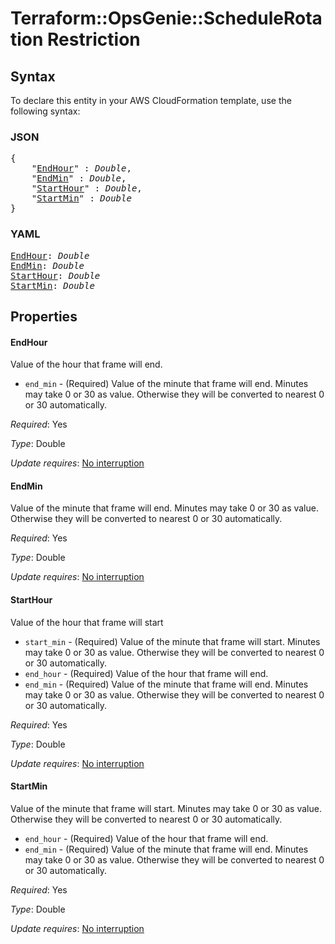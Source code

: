 # Terraform::OpsGenie::ScheduleRotation Restriction

## Syntax

To declare this entity in your AWS CloudFormation template, use the following syntax:

### JSON

<pre>
{
    "<a href="#endhour" title="EndHour">EndHour</a>" : <i>Double</i>,
    "<a href="#endmin" title="EndMin">EndMin</a>" : <i>Double</i>,
    "<a href="#starthour" title="StartHour">StartHour</a>" : <i>Double</i>,
    "<a href="#startmin" title="StartMin">StartMin</a>" : <i>Double</i>
}
</pre>

### YAML

<pre>
<a href="#endhour" title="EndHour">EndHour</a>: <i>Double</i>
<a href="#endmin" title="EndMin">EndMin</a>: <i>Double</i>
<a href="#starthour" title="StartHour">StartHour</a>: <i>Double</i>
<a href="#startmin" title="StartMin">StartMin</a>: <i>Double</i>
</pre>

## Properties

#### EndHour

Value of the hour that frame will end.
* `end_min` - (Required) Value of the minute that frame will end. Minutes may take 0 or 30 as value. Otherwise they will be converted to nearest 0 or 30 automatically.

_Required_: Yes

_Type_: Double

_Update requires_: [No interruption](https://docs.aws.amazon.com/AWSCloudFormation/latest/UserGuide/using-cfn-updating-stacks-update-behaviors.html#update-no-interrupt)

#### EndMin

Value of the minute that frame will end. Minutes may take 0 or 30 as value. Otherwise they will be converted to nearest 0 or 30 automatically.

_Required_: Yes

_Type_: Double

_Update requires_: [No interruption](https://docs.aws.amazon.com/AWSCloudFormation/latest/UserGuide/using-cfn-updating-stacks-update-behaviors.html#update-no-interrupt)

#### StartHour

Value of the hour that frame will start
* `start_min` - (Required) Value of the minute that frame will start. Minutes may take 0 or 30 as value. Otherwise they will be converted to nearest 0 or 30 automatically.
* `end_hour` - (Required) Value of the hour that frame will end.
* `end_min` - (Required) Value of the minute that frame will end. Minutes may take 0 or 30 as value. Otherwise they will be converted to nearest 0 or 30 automatically.

_Required_: Yes

_Type_: Double

_Update requires_: [No interruption](https://docs.aws.amazon.com/AWSCloudFormation/latest/UserGuide/using-cfn-updating-stacks-update-behaviors.html#update-no-interrupt)

#### StartMin

Value of the minute that frame will start. Minutes may take 0 or 30 as value. Otherwise they will be converted to nearest 0 or 30 automatically.
* `end_hour` - (Required) Value of the hour that frame will end.
* `end_min` - (Required) Value of the minute that frame will end. Minutes may take 0 or 30 as value. Otherwise they will be converted to nearest 0 or 30 automatically.

_Required_: Yes

_Type_: Double

_Update requires_: [No interruption](https://docs.aws.amazon.com/AWSCloudFormation/latest/UserGuide/using-cfn-updating-stacks-update-behaviors.html#update-no-interrupt)

